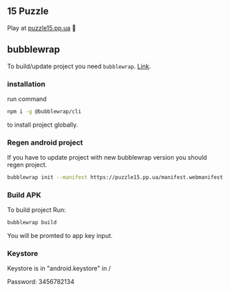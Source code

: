 ## 15 Puzzle

Play at [puzzle15.pp.ua](https://puzzle15.pp.ua/) 🙂

## bubblewrap
To build/update project you need `bubblewrap`.
[Link](https://github.com/GoogleChromeLabs/bubblewrap).
### installation
run command
```bash
npm i -g @bubblewrap/cli
```
to install project globally.
### Regen android project
If you have to update project with new bubblewrap version you should regen project.
```bash
bubblewrap init --manifest https://puzzle15.pp.ua/manifest.webmanifest
```

### Build APK
To build project Run:
```bash
bubblewrap build
```
You will be promted to app key input.

### Keystore
Keystore is in "android.keystore" in /

Password: 3456782134
